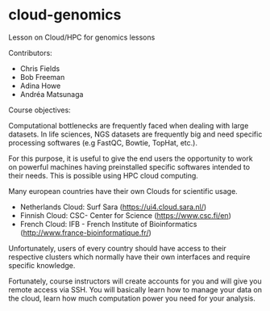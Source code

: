 # cloud-genomics
Lesson on Cloud/HPC for genomics lessons

Contributors:
* Chris Fields
* Bob Freeman
* Adina Howe
* Andréa Matsunaga

Course objectives:

Computational bottlenecks are frequently faced when dealing with large datasets. In life sciences, NGS datasets are frequently big and need specific processing softwares (e.g FastQC, Bowtie, TopHat, etc.).

For this purpose, it is useful to give the end users the opportunity to work on powerful machines having preinstalled specific softwares intended to their needs. This is possible using HPC cloud computing.

Many european countries have their own Clouds for scientific usage.

* Netherlands Cloud: Surf Sara (https://ui4.cloud.sara.nl/)
* Finnish Cloud: CSC- Center for Science (https://www.csc.fi/en)
* French Cloud: IFB - French Institute of Bioinformatics (http://www.france-bioinformatique.fr/) 

Unfortunately, users of every country should have access to their respective clusters which normally have their own interfaces and require specific knowledge.

Fortunately, course instructors will create accounts for you and will give you remote access via SSH.
You will basically learn how to manage your data on the cloud, learn how much computation power you need for your analysis.
